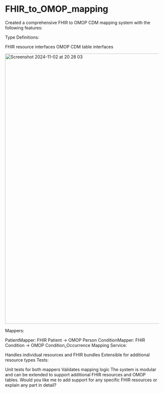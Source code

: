 # FHIR_to_OMOP_mapping

Created a comprehensive FHIR to OMOP CDM mapping system with the following features:

Type Definitions:

FHIR resource interfaces
OMOP CDM table interfaces

<img width="883" alt="Screenshot 2024-11-02 at 20 28 03" src="https://github.com/user-attachments/assets/6b806e57-b58d-49a3-845c-034351fce4a2">

Mappers:

PatientMapper: FHIR Patient → OMOP Person
ConditionMapper: FHIR Condition → OMOP Condition_Occurrence
Mapping Service:

Handles individual resources and FHIR bundles
Extensible for additional resource types
Tests:

Unit tests for both mappers
Validates mapping logic
The system is modular and can be extended to support additional FHIR resources and OMOP tables. Would you like me to add support for any specific FHIR resources or explain any part in detail?
